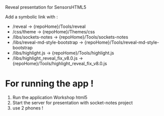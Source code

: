 Reveal presentation for SensorsHTML5

Add a symbolic link with : 

* /reveal -> {repoHome}/Tools/reveal
* /css/theme -> {repoHome}/Themes/css
* /libs/sockets-notes -> {repoHome}/Tools/sockets-notes
* /libs/reveal-md-style-bootstrap -> {repoHome}/Tools/reveal-md-style-bootstrap
* /libs/highlight.js -> {repoHome}/Tools/highlight.js
* /libs/highlight_reveal_fix_v8.0.js -> {repoHome}/Tools/highlight_reveal_fix_v8.0.js

# For running the app ! 

1. Run the application Workshop html5
2. Start the server for presentation with socket-notes project
3. use 2 phones !